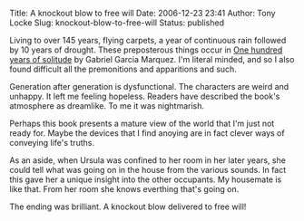 Title: A knockout blow to free will
Date: 2006-12-23 23:41
Author: Tony Locke
Slug: knockout-blow-to-free-will
Status: published

Living to over 145 years, flying carpets, a year of continuous rain followed by 10 years of drought. These preposterous things occur in [One hundred years of solitude](http://en.wikipedia.org/wiki/One_Hundred_Years_of_Solitude) by Gabriel Garcia Marquez. I'm literal minded, and so I also found difficult all the premonitions and apparitions and such.  
  
Generation after generation is dysfunctional. The characters are weird and unhappy. It left me feeling hopeless. Readers have described the book's atmosphere as dreamlike. To me it was nightmarish.  
  
Perhaps this book presents a mature view of the world that I'm just not ready for. Maybe the devices that I find anoying are in fact clever ways of conveying life's truths.  
  
As an aside, when Ursula was confined to her room in her later years, she could tell what was going on in the house from the various sounds. In fact this gave her a unique insight into the other occupants. My housemate is like that. From her room she knows everthing that's going on.  
  
The ending was brilliant. A knockout blow delivered to free will!
